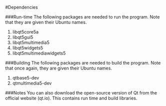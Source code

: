 #Dependencies

###Run-time
The following packages are needed to run the program.
Note that they are given their Ubuntu names.   
1. libqt5core5a   
2. libqt5gui5   
3. libqt5multimedia5   
4. libqt5widgets5   
5. libqt5multimediawidgets5

###Building
The following packages are needed to build the program. Note that once again, they are given their Ubuntu names.   
1. qtbase5-dev   
2. qtmultimedia5-dev

###Notes
You can also download the open-source version of Qt from the official website (qt.io). This contains run time and build libraries.